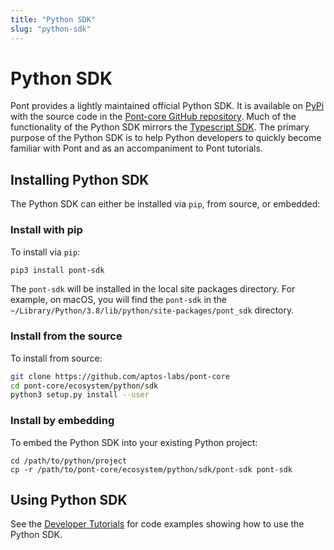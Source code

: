 ```yaml
---
title: "Python SDK"
slug: "python-sdk"
---
```


# Python SDK

Pont provides a lightly maintained official Python SDK. It is available on [PyPi](https://pypi.org/project/pont-sdk/) with the source code in the [Pont-core GitHub repository](https://github.com/aptos-labs/pont-core/tree/main/ecosystem/python/sdk). Much of the functionality of the Python SDK mirrors the [Typescript SDK](/sdks/ts-sdk/index). The primary purpose of the Python SDK is to help Python developers to quickly become familiar with Pont and as an accompaniment to Pont tutorials.

## Installing Python SDK

The Python SDK can either be installed via `pip`, from source, or embedded:

### Install with pip

To install via `pip`:

```bash
pip3 install pont-sdk
```

The `pont-sdk` will be installed in the local site packages directory. For example, on macOS, you will find the `pont-sdk` in the `~/Library/Python/3.8/lib/python/site-packages/pont_sdk` directory.

### Install from the source

To install from source:

```bash
git clone https://github.com/aptos-labs/pont-core
cd pont-core/ecosystem/python/sdk
python3 setup.py install --user
```

### Install by embedding

To embed the Python SDK into your existing Python project:

```
cd /path/to/python/project
cp -r /path/to/pont-core/ecosystem/python/sdk/pont-sdk pont-sdk
```

## Using Python SDK

See the [Developer Tutorials](/tutorials/index.md) for code examples showing how to use the Python SDK.
